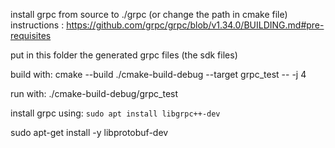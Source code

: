 install grpc from source to ./grpc (or change the path in cmake file)
instructions : https://github.com/grpc/grpc/blob/v1.34.0/BUILDING.md#pre-requisites

put in this folder the generated grpc files (the sdk files)

build with:
cmake --build ./cmake-build-debug --target grpc_test -- -j 4

run with:
./cmake-build-debug/grpc_test 


install grpc using:
`sudo apt install libgrpc++-dev`


sudo apt-get install -y libprotobuf-dev
